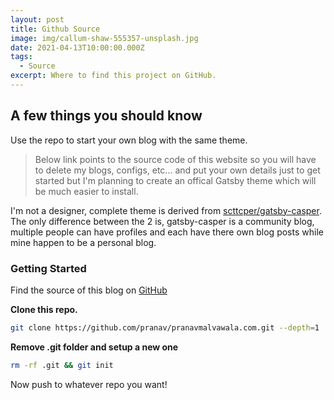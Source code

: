 ```yaml
---
layout: post
title: Github Source
image: img/callum-shaw-555357-unsplash.jpg
date: 2021-04-13T10:00:00.000Z
tags:
  - Source
excerpt: Where to find this project on GitHub.
---
```


## __A few things you should know__
Use the repo to start your own blog with the same theme.

>Below link points to the source code of this website so you will have to delete my blogs, configs, etc... and put your own details just to get started but I'm planning to create an offical Gatsby theme which will be much easier to install.

I'm not a designer, complete theme is derived from [scttcper/gatsby-casper](https://github.com/scttcper/gatsby-casper). The only difference between the 2 is, gatsby-casper is a community blog, multiple people can have 
profiles and each have there own blog posts while mine happen to be a personal blog.


### Getting Started
Find the source of this blog on [GitHub](https://github.com/pranavmalvawala/pranavmalvawala.com)

__Clone this repo.__
```bash
git clone https://github.com/pranav/pranavmalvawala.com.git --depth=1
```

__Remove .git folder and setup a new one__
```bash
rm -rf .git && git init
```

Now push to whatever repo you want!
